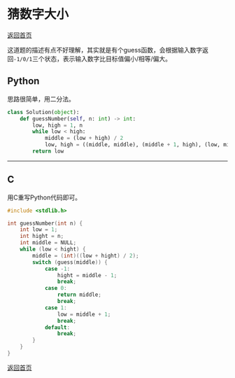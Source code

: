 # 猜数字大小
[返回首页](../README.md)

这道题的描述有点不好理解，其实就是有个guess函数，会根据输入数字返回`-1/0/1`三个状态，表示输入数字比目标值偏小/相等/偏大。
## Python
思路很简单，用二分法。
```python
class Solution(object):
    def guessNumber(self, n: int) -> int:
        low, high = 1, n
        while low < high:
            middle = (low + high) / 2
            low, high = ((middle, middle), (middle + 1, high), (low, middle - 1))[guess(middle)]
        return low
```
---

## C
用C重写Python代码即可。
```c
#include <stdlib.h>

int guessNumber(int n) {
    int low = 1;
    int hight = n;
    int middle = NULL;
    while (low < hight) {
        middle = (int)((low + hight) / 2);
        switch (guess(middle)) {
            case -1:
                hight = middle - 1;
                break;
            case 0:
                return middle;
                break;
            case 1:
                low = middle + 1;
                break;
            default:
                break;
        }
    }
}
```
[返回首页](../README.md)